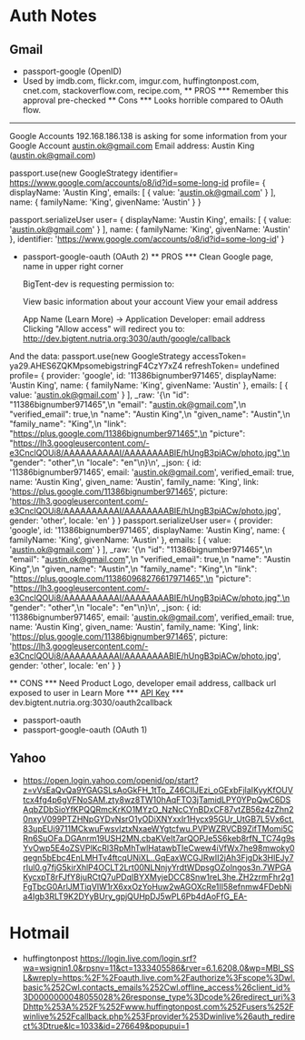 # Auth Notes #

## Gmail ##

* passport-google (OpenID)
* Used by imdb.com, flickr.com, imgur.com, huffingtonpost.com, cnet.com, stackoverflow.com, recipe.com,
** PROS
*** Remember this approval pre-checked
** Cons
*** Looks horrible compared to OAuth flow.
***
  Google Accounts
  192.168.186.138 is asking for some information from your Google Account austin.ok@gmail.com
  Email address: Austin King (austin.ok@gmail.com)
  <Allow> <No Thanks>

passport.use(new GoogleStrategy identifier= https://www.google.com/accounts/o8/id?id=some-long-id profile= { displayName: 'Austin King',
  emails: [ { value: 'austin.ok@gmail.com' } ],
  name: { familyName: 'King', givenName: 'Austin' } }

passport.serializeUser user= { displayName: 'Austin King',
  emails: [ { value: 'austin.ok@gmail.com' } ],
  name: { familyName: 'King', givenName: 'Austin' },
  identifier: 'https://www.google.com/accounts/o8/id?id=some-long-id' }


* passport-google-oauth (OAuth 2)
** PROS
*** Clean Google page, name in upper right corner

    BigTent-dev is requesting permission to:

    View basic information about your account
    View your email address

    App Name (Learn More) -> Application Developer: email address
                             Clicking "Allow access" will redirect you to:
                             http://dev.bigtent.nutria.org:3030/auth/google/callback

And the data:
passport.use(new GoogleStrategy accessToken= ya29.AHES6ZQKMpsomebigstringF4CzY7xZ4 refreshToken= undefined profile= { provider: 'google',
  id: '11386bignumber971465',
  displayName: 'Austin King',
  name: { familyName: 'King', givenName: 'Austin' },
  emails: [ { value: 'austin.ok@gmail.com' } ],
  _raw: '{\n "id": "11386bignumber971465",\n "email": "austin.ok@gmail.com",\n "verified_email": true,\n "name": "Austin King",\n "given_name": "Austin",\n "family_name": "King",\n "link": "https://plus.google.com/11386bignumber971465",\n "picture": "https://lh3.googleusercontent.com/-e3CnclQOUi8/AAAAAAAAAAI/AAAAAAAABIE/hUngB3piACw/photo.jpg",\n "gender": "other",\n "locale": "en"\n}\n',
  _json:
   { id: '11386bignumber971465',
     email: 'austin.ok@gmail.com',
     verified_email: true,
     name: 'Austin King',
     given_name: 'Austin',
     family_name: 'King',
     link: 'https://plus.google.com/11386bignumber971465',
     picture: 'https://lh3.googleusercontent.com/-e3CnclQOUi8/AAAAAAAAAAI/AAAAAAAABIE/hUngB3piACw/photo.jpg',
     gender: 'other',
     locale: 'en' } }
passport.serializeUser user= { provider: 'google',
  id: '11386bignumber971465',
  displayName: 'Austin King',
  name: { familyName: 'King', givenName: 'Austin' },
  emails: [ { value: 'austin.ok@gmail.com' } ],
  _raw: '{\n "id": "11386bignumber971465",\n "email": "austin.ok@gmail.com",\n "verified_email": true,\n "name": "Austin King",\n "given_name": "Austin",\n "family_name": "King",\n "link": "https://plus.google.com/113860968276617971465",\n "picture": "https://lh3.googleusercontent.com/-e3CnclQOUi8/AAAAAAAAAAI/AAAAAAAABIE/hUngB3piACw/photo.jpg",\n "gender": "other",\n "locale": "en"\n}\n',
  _json:
   { id: '11386bignumber971465',
     email: 'austin.ok@gmail.com',
     verified_email: true,
     name: 'Austin King',
     given_name: 'Austin',
     family_name: 'King',
     link: 'https://plus.google.com/11386bignumber971465',
     picture: 'https://lh3.googleusercontent.com/-e3CnclQOUi8/AAAAAAAAAAI/AAAAAAAABIE/hUngB3piACw/photo.jpg',
     gender: 'other',
     locale: 'en' } }

** CONS
*** Need Product Logo, developer email address, callback url exposed to user in Learn More
*** [API Key](https://code.google.com/apis/console/?pli=1#project:49886215752:access)
*** dev.bigtent.nutria.org:3030/oauth2callback
* passport-oauth
* passport-google-oauth (OAuth 1)

## Yahoo ##

* https://open.login.yahoo.com/openid/op/start?z=vVsEaQvQa9YGAGSLsAoGkFH_1tTo_Z46CIlJEzi_oGExbFjlaIKyyKfOUVtcx4fg4p6gVFNoSAM.zty8wz8TW10hAqFTO3jTamidLPY0YPpQwC6DSAqbZDbSioYfKPQQRmcKrKO1MYzO_NzNcCYnBDxCF87vtZB56z4zZhn20nxyV099PTZHNpGYDvNsrO1yODiXNYxxIr1Hycx95GUr_UtGB7L5Vx6ct.83upEUi9711MCkwuFwsvlztxNxaeWYgtcfwu.PVPWZRVCB9ZifTMomi5CRn6SuOFa.DGAnrm19USH2MN.cbaKVeIt7arQOPJe5S6keb8rfN_TC74g9sYvOwp5E4oZSVPlKcRl3RpMhTwlHatawbTIeCwew4iVfWx7he98mwoky0qegn5bEbc4EnLMHTv4ftcqUNiXL..GqEaxWCGJRwII2jAh3FjgDk3HlEJy7rIul0.g7fjG5kirXhlP4OCLT2Lrt00NLNnjyYrdtWDpsgOZoIngos3n.7WPGAKycxpT8rFJfY8juRCtQ7uPDqIBYXMyjeDCC8Snw1reL3he.ZH2zrmFhr2g1FgTbcG0ArlJMTiqVIW1rX6xxOzYoHuw2wAGOXcRe1II58efnmw4FDebNia4Igb3RLT9K2DYyBUry_gpjQUHpDJ5wPL6Pb4dAoFfG_EA-


# Hotmail #
* huffingtonpost https://login.live.com/login.srf?wa=wsignin1.0&rpsnv=11&ct=1333405586&rver=6.1.6208.0&wp=MBI_SSL&wreply=https:%2F%2Foauth.live.com%2Fauthorize%3Fscope%3Dwl.basic%252Cwl.contacts_emails%252Cwl.offline_access%26client_id%3D0000000048055028%26response_type%3Dcode%26redirect_uri%3Dhttp%253A%252F%252Fwww.huffingtonpost.com%252Fusers%252Fwinlive%252Fcallback.php%253Fprovider%253Dwinlive%26auth_redirect%3Dtrue&lc=1033&id=276649&popupui=1